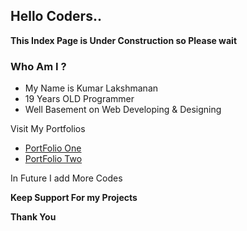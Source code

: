 ## Hello Coders..

**This Index Page is Under Construction so Please wait**

### Who Am I ?

  * My Name is Kumar Lakshmanan
  * 19 Years OLD Programmer
  * Well Basement on Web Developing & Designing


Visit My Portfolios

   * [PortFolio One](https://kumarlakshmanan.github.io/Portfolio/1/)
   * [PortFolio Two](https://kumarlakshmanan.github.io/Portfolio/2/)

In Future I add More Codes

**Keep Support For my Projects**

**Thank You**
